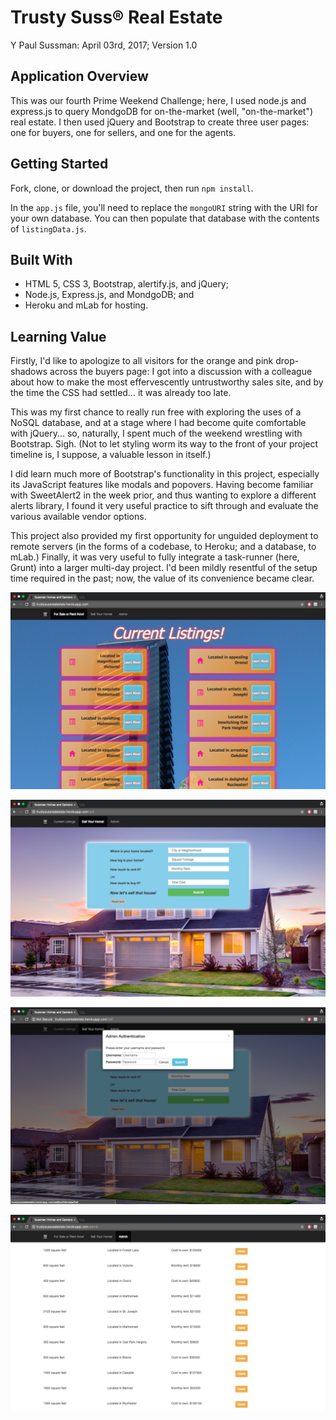 # Trusty Suss® Real Estate

Y Paul Sussman: April 03rd, 2017; Version 1.0

## Application Overview
This was our fourth Prime Weekend Challenge; here, I used node.js and express.js to query MondgoDB for on-the-market (well, "on-the-market") real estate. I then used jQuery and Bootstrap to create three user pages: one for buyers, one for sellers, and one for the agents.

## Getting Started
Fork, clone, or download the project, then run `npm install`.

In the `app.js` file, you'll need to replace the `mongoURI` string with the URI for your own database. You can then populate that database with the contents of `listingData.js`.

## Built With
* HTML 5, CSS 3, Bootstrap, alertify.js, and jQuery;
* Node.js, Express.js, and MondgoDB; and
* Heroku and mLab for hosting.

## Learning Value
Firstly, I'd like to apologize to all visitors for the orange and pink drop-shadows across the buyers page: I got into a discussion with a colleague about how to make the most effervescently untrustworthy sales site, and by the time the CSS had settled… it was already too late.

This was my first chance to really run free with exploring the uses of a NoSQL database, and at a stage where I had become quite comfortable with jQuery... so, naturally, I spent much of the weekend wrestling with Bootstrap. Sigh. (Not to let styling worm its way to the front of your project timeline is, I suppose, a valuable lesson in itself.)

I did learn much more of Bootstrap's functionality in this project, especially its JavaScript features like modals and popovers. Having become familiar with SweetAlert2 in the week prior, and thus wanting to explore a different alerts library, I found it very useful practice to sift through and evaluate the various available vendor options.

This project also provided my first opportunity for unguided deployment to remote servers (in the forms of a codebase, to Heroku; and a database, to mLab.) Finally, it was very useful to fully integrate a task-runner (here, Grunt) into a larger multi-day project. I'd been mildly resentful of the setup time required in the past; now, the value of its convenience became clear.




![](screenshots/01_buyer_screenshot.png)


![](screenshots/02_seller_screenshot.png)


![](screenshots/03_login_screenshot.png)


![](screenshots/04_admin_screenshot.png)
